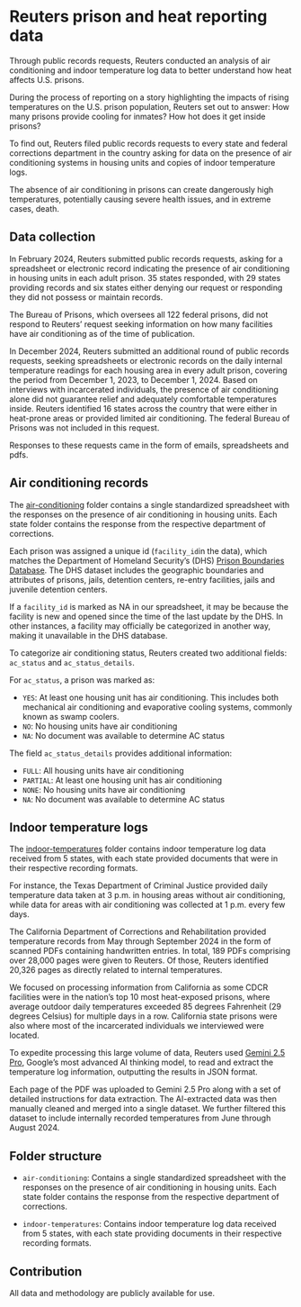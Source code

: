 # Reuters prison and heat reporting data

Through public records requests, Reuters conducted an analysis of air conditioning and indoor temperature log data to better understand how heat affects U.S. prisons.

During the process of reporting on a story highlighting the impacts of rising temperatures on the U.S. prison population, Reuters set out to answer: How many prisons provide cooling for inmates? How hot does it get inside prisons?

To find out, Reuters filed public records requests to every state and federal corrections department in the country asking for data on the presence of air conditioning systems in housing units and copies of indoor temperature logs. 

The absence of air conditioning in prisons can create dangerously high temperatures, potentially causing severe health issues, and in extreme cases, death. 

## Data collection

In February 2024, Reuters submitted public records requests, asking for a spreadsheet or electronic record indicating the presence of air conditioning in housing units in each adult prison. 35 states responded, with 29 states providing records and six states either denying our request or responding they did not possess or maintain records. 

The Bureau of Prisons, which oversees all 122 federal prisons, did not respond to Reuters’ request seeking information on how many facilities have air conditioning as of the time of publication.

In December 2024, Reuters submitted an additional round of public records requests, seeking spreadsheets or electronic records on the daily internal temperature readings for each housing area in every adult prison, covering the period from December 1, 2023, to December 1, 2024. Based on interviews with incarcerated individuals, the presence of air conditioning alone did not guarantee relief and adequately comfortable temperatures inside. Reuters identified 16 states across the country that were either in heat-prone areas or provided limited air conditioning. The federal Bureau of Prisons was not included in this request.

Responses to these requests came in the form of emails, spreadsheets and pdfs. 

## Air conditioning records 
The [air-conditioning](https://github.com/reuters-graphics/graphics_2025-prison-hvac-records/tree/main/air-conditioning) folder contains a single standardized spreadsheet with the responses on the presence of air conditioning in housing units. Each state folder contains the response from the respective department of corrections.

Each prison was assigned a unique id (<code>facility_id</code>in the data), which matches the Department of Homeland Security’s (DHS) [Prison Boundaries Database](https://hifld-geoplatform.hub.arcgis.com/datasets/geoplatform::prison-boundaries-1/about). The DHS dataset includes the geographic boundaries and attributes of prisons, jails, detention centers, re-entry facilities, jails and juvenile detention centers. 

If a <code>facility_id</code> is marked as NA in our spreadsheet, it may be because the facility is new and opened since the time of the last update by the DHS. In other instances, a facility may officially be categorized in another way, making it unavailable in the DHS database. 

To categorize air conditioning status, Reuters created two additional fields: <code>ac_status</code> and <code>ac_status_details</code>. 

For <code>ac_status</code>, a prison was marked as: 
- <code>YES</code>: At least one housing unit has air conditioning. This includes both mechanical air conditioning and evaporative cooling systems, commonly known as swamp coolers.
- <code>NO</code>: No housing units have air conditioning
- <code>NA</code>: No document was available to determine AC status 

The field <code>ac_status_details</code> provides additional information:
- <code>FULL</code>: All housing units have air conditioning
- <code>PARTIAL</code>: At least one housing unit has air conditioning
- <code>NONE</code>: No housing units have air conditioning
- <code>NA</code>: No document was available to determine AC status 


## Indoor temperature logs
The [indoor-temperatures](https://github.com/reuters-graphics/graphics_2025-prison-hvac-records/tree/main/indoor-temperatures) folder contains indoor temperature log data received from 5 states, with each state provided documents that were in their respective recording formats. 

For instance, the Texas Department of Criminal Justice provided daily temperature data taken at 3 p.m. in housing areas without air conditioning, while data for areas with air conditioning was collected at 1 p.m. every few days.

The California Department of Corrections and Rehabilitation provided temperature records from May through September 2024 in the form of scanned PDFs containing handwritten entries. In total, 189 PDFs comprising over 28,000 pages were given to Reuters. Of those, Reuters identified 20,326 pages as directly related to internal temperatures.

We focused on processing information from California as some CDCR facilities were in the nation’s top 10 most heat-exposed prisons, where average outdoor daily temperatures exceeded 85 degrees Fahrenheit (29 degrees Celsius) for multiple days in a row. California state prisons were also where most of the incarcerated individuals we interviewed were located.

To expedite processing this large volume of data, Reuters used [Gemini 2.5 Pro](https://deepmind.google/models/gemini/pro/), Google’s most advanced AI thinking model, to read and extract the temperature log information, outputting the results in JSON format.

Each page of the PDF was uploaded to Gemini 2.5 Pro along with a set of detailed instructions for data extraction. The AI-extracted data was then manually cleaned and merged into a single dataset. We further filtered this dataset to include internally recorded temperatures from June through August 2024.

## Folder structure

- `air-conditioning`: Contains a single standardized spreadsheet with the responses on the presence of air conditioning in housing units. Each state folder contains the response from the respective department of corrections.

- `indoor-temperatures`: Contains indoor temperature log data received from 5 states, with each state providing documents in their respective recording formats.


## Contribution 
All data and methodology are publicly available for use. 

